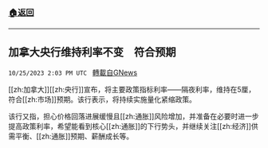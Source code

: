 ###  [:house:返回](README.md)
---


## 加拿大央行维持利率不变　符合预期
`10/25/2023 2:03 PM UTC ` [轉載自GNews](https://gnews.org/articles/1879532)

[[zh:加拿大]][[zh:央行]]宣布，将主要政策指标利率——隔夜利率，维持在5厘，符合[[zh:市场]]预期。该行表示，将持续实施量化紧缩政策。

该行又指，担心价格回落进展缓慢且[[zh:通胀]]风险增加，并准备在必要时进一步提高政策利率，希望能看到核心[[zh:通胀]]的下行势头，并继续关注[[zh:经济]]供需平衡、[[zh:通胀]]预期、薪酬成长等。
